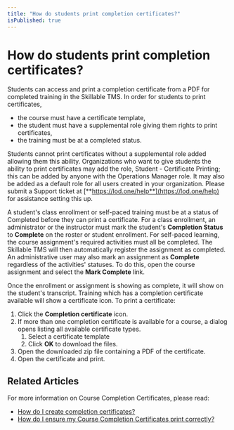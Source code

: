```yaml
---
title: "How do students print completion certificates?"
isPublished: true
---
```


# How do students print completion certificates?

Students can access and print a completion certificate from a PDF for completed training in the Skillable TMS. In order for students to print certificates, 
- the course must have a certificate template, 
- the student must have a supplemental role giving them rights to print certificates, 
- the training must be at a completed status.

Students cannot print certificates without a supplemental role added allowing them this ability. Organizations who want to give students the ability to print certificates may add the role, Student - Certificate Printing; this can be added by anyone with the Operations Manager role. It may also be added as a default role for all users created in your organization. Please submit a Support ticket at [**https://lod.one/help**](https://lod.one/help) for assistance setting this up.

A student's class enrollment or self-paced training must be at a status of Completed before they can print a certificate. For a class enrollment, an administrator or the instructor must mark the student's **Completion Status** to **Complete** on the roster or student enrollment. For self-paced learning, the course assignment's required activities must all be completed. The Skillable TMS will then automatically register the assignment as completed. An administrative user may also mark an assignment as **Complete** regardless of the activities' statuses. To do this, open the course assignment and select the **Mark Complete** link.

Once the enrollment or assignment is showing as complete, it will show on the student's transcript. Training which has a completion certificate available will show a certificate icon. To print a certificate:

1. Click the **Completion certificate** icon.
1. If more than one completion certificate is available for a course, a dialog opens listing all available certificate types. 
     1. Select a certificate template
     1. Click **OK** to download the files. 
1. Open the downloaded zip file containing a PDF of the certificate. 
1. Open the certificate and print.

## Related Articles
For more information on Course Completion Certificates, please read:

- [How do I create completion certificates?](/tms/tms-administrators/miscellaneous/create-completion-certificates.md)
- [How do I ensure my Course Completion Certificates print correctly?](/tms/tms-administrators/miscellaneous/ensure-completion-certificates-print-correctly.md)
